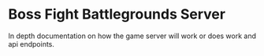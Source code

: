# Boss Fight Battlegrounds Server

In depth documentation on how the game server will work or does work and api endpoints.